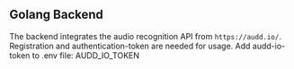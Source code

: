 ## Golang Backend

The backend integrates the audio recognition API from `` https://audd.io/ ``. Registration and authentication-token are needed for usage. Add audd-io-token to .env file: AUDD_IO_TOKEN